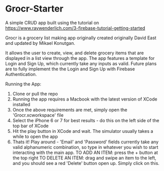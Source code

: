# Grocr-Starter
A simple CRUD app built using the tutorial on https://www.raywenderlich.com/3-firebase-tutorial-getting-started

Grocr is a grocery list making app originally created originally David East and updated by Mikael Konutgan.

It allows the user to create, view, and delete grocery items that are displayed in a list view through the app.
The app features a template for Login and Sign Up, which currently take any inputs as valid.
Future plans are to fully implement the the Login and Sign Up with Firebase Authentication.

Running the App:
1. Clone or pull the repo
2. Running the app requires a Macbook with the latest version of XCode installed
3. Once the above requirements are met, simply open the 'Grocr.xcworkspace' file 
4. Select the iPhone 6 or 7 for best results - do this on the left side of the top bar of XCode
5. Hit the play button in XCode and wait. The simulator usually takes a while to open the app
6. Thats it! Play around - 'Email' and 'Password' fields currently take any valid alphanumeric combination, so
    type in whatever you wish to start interacting with the main app.
    TO ADD AN ITEM: press the + button at the top right
    TO DELETE AN ITEM: drag and swipe an item to the left, and you should see a red 'Delete' button open up. Simply click on this.

